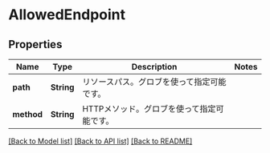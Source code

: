 # AllowedEndpoint

## Properties
Name | Type | Description | Notes
------------ | ------------- | ------------- | -------------
**path** | **String** | リソースパス。グロブを使って指定可能です。 | 
**method** | **String** | HTTPメソッド。グロブを使って指定可能です。 | 

[[Back to Model list]](../README.md#documentation-for-models) [[Back to API list]](../README.md#documentation-for-api-endpoints) [[Back to README]](../README.md)



